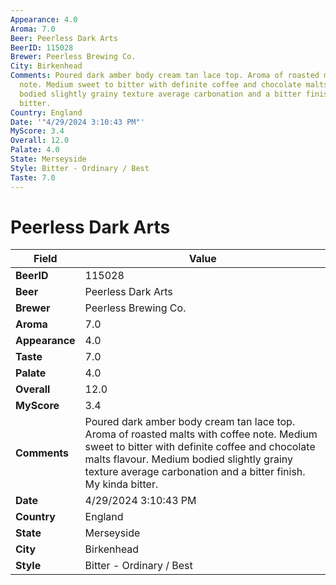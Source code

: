 ```yaml
---
Appearance: 4.0
Aroma: 7.0
Beer: Peerless Dark Arts
BeerID: 115028
Brewer: Peerless Brewing Co.
City: Birkenhead
Comments: Poured dark amber body cream tan lace top. Aroma of roasted malts with coffee
  note. Medium sweet to bitter with definite coffee and chocolate malts flavour. Medium
  bodied slightly grainy texture average carbonation and a bitter finish. My kinda
  bitter.
Country: England
Date: '"4/29/2024 3:10:43 PM"'
MyScore: 3.4
Overall: 12.0
Palate: 4.0
State: Merseyside
Style: Bitter - Ordinary / Best
Taste: 7.0
---
```


# Peerless Dark Arts

| Field         | Value |
|---------------|-------|
| **BeerID** | 115028 |
| **Beer** | Peerless Dark Arts |
| **Brewer** | Peerless Brewing Co. |
| **Aroma** | 7.0 |
| **Appearance** | 4.0 |
| **Taste** | 7.0 |
| **Palate** | 4.0 |
| **Overall** | 12.0 |
| **MyScore** | 3.4 |
| **Comments** | Poured dark amber body cream tan lace top. Aroma of roasted malts with coffee note. Medium sweet to bitter with definite coffee and chocolate malts flavour. Medium bodied slightly grainy texture average carbonation and a bitter finish. My kinda bitter. |
| **Date** | 4/29/2024 3:10:43 PM |
| **Country** | England |
| **State** | Merseyside |
| **City** | Birkenhead |
| **Style** | Bitter - Ordinary / Best |
